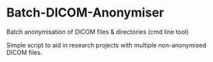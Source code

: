# Batch-DICOM-Anonymiser
Batch anonymisation of DICOM files &amp; directories (cmd line tool)

Simple script to aid in research projects with multiple non-anonymised DICOM files.

